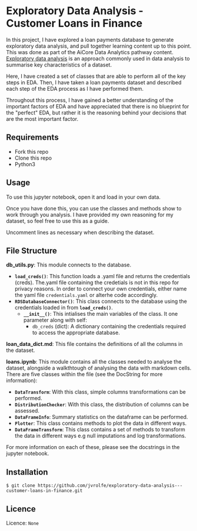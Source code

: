 # Exploratory Data Analysis - Customer Loans in Finance

In this project, I have explored a loan payments database to generate exploratory data analysis, and pull together learning content up to this point. This was done as part of the AiCore Data Analytics pathway content. [Exploratory data analysis](https://en.wikipedia.org/wiki/Exploratory_data_analysis) is an approach commonly used in data analysis to summarise key characteristics of a dataset. 

Here, I have created a set of classes that are able to perform all of the key steps in EDA. Then, I have taken a loan payments dataset and described each step of the EDA process as I have performed them. 

Throughout this process, I have gained a better understanding of the important factors of EDA and have appreciated that there is no blueprint for the "perfect" EDA, but rather it is the reasoning behind your decisions that are the most important factor. 

## Requirements

- Fork this repo
- Clone this repo
- Python3

## Usage

To use this jupyter notebook, open it and load in your own data. 

Once you have done this, you can use the classes and methods show to work through you analysis. I have provided my own reasoning for my dataset, so feel free to use this as a guide. 

Uncomment lines as necessary when describing the dataset. 

## File Structure 

**db_utils.py**: This module connects to the database.
- __`load_creds()`__: This function loads a .yaml file and returns the credentials (creds). The.yaml file containing the credetials is not in this repo for privacy reasons. In order to connect your own credentials, either name the yaml file `credentials.yaml` or alterhe code accordingly. 
- __`RDSDatabaseConnector()`__: This class connects to the database using the credentials loaded in from __`load_creds()`__.
    - __`__init__()`__: This intialises the main variables of the class. It one parameter along with self:
        - `db_creds` (dict): A dictionary containing the credentials required to access the appropriate database.

**loan_data_dict.md**: This file contains the definitions of all the columns in the dataset. 

**loans.ipynb**: This module contains all the classes needed to analyse the dataset, alongside a walkthtough of analysing the data with markdown cells. There are five classes within the file (see the DocString for more information): 
- __`DataTransform`__: With this class, simple columns transformations can be performed. 
- __`DistributionChecker`__: With this class, the distribution of columns can be assessed. 
- __`DataFrameInfo`__: Summary statistics on the dataframe can be performed. 
- __`Plotter`__: This class contains methods to plot the data in different ways.
- __`DataFrameTransform`__: This class contains a set of methods to transform the data in different ways e.g null imputations and log transformations.

For more information on each of these, please see the docstrings in the jupyter notebook. 

## Installation

    $ git clone https://github.com/jvrolfe/exploratory-data-analysis---customer-loans-in-finance.git

## Licence

Licence: `None`